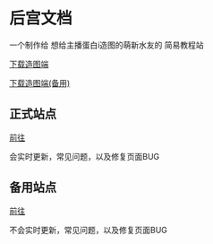 # 后宫文档
一个制作给 想给主播蛋白i造图的萌新水友的 简易教程站

[下载造图端](https://docs.dbhg.top/download/)

[下载造图端(备用)](https://doc.dbhg.top/download/)

## 正式站点
[前往](https://docs.dbhg.top)

会实时更新，常见问题，以及修复页面BUG

##  备用站点
[前往](https://doc.dbhg.top)

不会实时更新，常见问题，以及修复页面BUG
